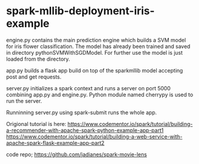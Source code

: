 # spark-mllib-deployment-iris-example

engine.py contains the main prediction engine which builds a SVM model for iris flower classification. The model has already been trained and saved in directory pythonSVMWithSGDModel. For further use the model is just loaded from the directory. 

app.py builds a flask app build on top of the sparkmllib model accepting post and get requests.

server.py initializes a spark context and runs a server on port 5000 combining app.py and engine.py. Python module named cherrypy is used to run the server. 

Runninning server.py using spark-submit runs the whole app. 

Origional tutorial is here: 
https://www.codementor.io/spark/tutorial/building-a-recommender-with-apache-spark-python-example-app-part1
https://www.codementor.io/spark/tutorial/building-a-web-service-with-apache-spark-flask-example-app-part2

code repo;
https://github.com/jadianes/spark-movie-lens
